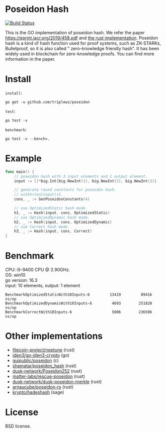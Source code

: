 # Poseidon Hash
[![Build Status](https://travis-ci.com/triplewz/poseidon.svg?branch=master)](https://travis-ci.com/triplewz/poseidon)

This is the GO implementation of poseidon hash. We refer the paper https://eprint.iacr.org/2019/458.pdf and [the rust implementation](https://github.com/filecoin-project/neptune).
Poseidon hash is a kind of hash function used for proof systems, such as ZK-STARKs, Bulletproof, so it is also called " zero-knowledge friendly hash". It has been widely used in blockchain for zero-knowledge proofs.
You can find more information in the paper.

# Install
`install`:
```bigquery
go get -u github.com/triplewz/poseidon
```
`test`:
```bigquery
go test -v 
```
`benchmark`:
```bigquery
go test -v --bench=. 
```
# Example

```go
func main() {
	// poseidon hash with 3 input elements and 1 output element.
    input := []*big.Int{big.NewInt(1), big.NewInt(2), big.NewInt(3)}

	// generate round constants for poseidon hash.
	// width=len(input)+1.
	cons, _ := GenPoseidonConstants(4)

	// use OptimizedStatic hash mode.
	h1, _ := Hash(input, cons, OptimizedStatic)
	// use OptimizedDynamic hash mode.
	h2, _ := Hash(input, cons, OptimizedDynamic)
	// use Correct hash mode.
	h3, _ := Hash(input, cons, Correct)
}
```
# Benchmark
CPU: i5-9400 CPU @ 2.90GHz.\
OS: win10\
go version: 16.3\
input: 10 elements, output: 1 element

```
BenchmarkOptimizedStaticWith10Inputs-6    	   13419	     89416 ns/op
BenchmarkOptimizedDynamicWith10Inputs-6   	    4693	    251820 ns/op
BenchmarkCorrectWith10Inputs-6            	    5006	    236506 ns/op
```
# Other implementations
- [filecoin-project/neptune](https://github.com/filecoin-project/neptune) (rust)
- [iden3/go-iden3-crypto](https://github.com/iden3/go-iden3-crypto) (go)
- [guipublic/poseidon](https://github.com/guipublic/poseidon) (c)
- [shamatar/poseidon_hash](https://github.com/shamatar/poseidon_hash) (rust)
- [dusk-network/Poseidon252](https://github.com/dusk-network/Poseidon252) (rust)
- [matter-labs/rescue-poseidon](https://github.com/matter-labs/rescue-poseidon) (rust)
- [dusk-network/dusk-poseidon-merkle](https://github.com/dusk-network/dusk-poseidon-merkle) (rust)
- [arnaucube/poseidon-rs](https://github.com/arnaucube/poseidon-rs) (rust)
- [krypto/hadeshash](https://extgit.iaik.tugraz.at/krypto/hadeshash) (sage)

# License
BSD license.